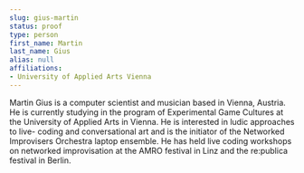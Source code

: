 ```yaml
---
slug: gius-martin
status: proof
type: person
first_name: Martin
last_name: Gius
alias: null
affiliations:
- University of Applied Arts Vienna
---
```


Martin Gius is a computer scientist and musician based in Vienna, Austria.
He is currently studying in the program of Experimental Game Cultures at the
University of Applied Arts in Vienna. He is interested in ludic approaches to live-
coding and conversational art and is the initiator of the Networked Improvisers
Orchestra laptop ensemble. He has held live coding workshops on networked 
improvisation at the AMRO festival in Linz and the re:publica festival in Berlin.
